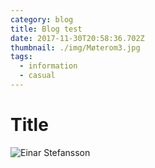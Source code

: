 ```yaml
---
category: blog
title: Blog test
date: 2017-11-30T20:58:36.702Z
thumbnail: ./img/Møterom3.jpg
tags:
  - information
  - casual
---
```

# Title



![Einar Stefansson](./img/Einar15.jpg)
